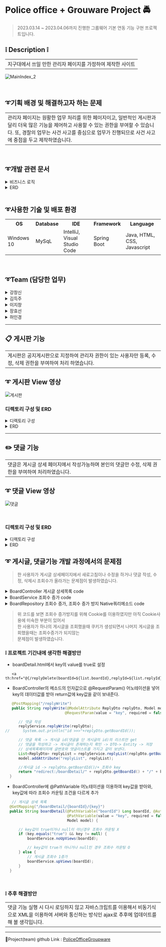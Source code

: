 
# Police office + Grouware Project 🚔
> 2023.03.14 ~ 2023.04.06까지 진행한 그룹웨어 기본 연동 기능 구현 프로젝트입니다.

## ❕ Description ❕
<table>
  <tr>
    <td>
지구대에서 쓰일 만한 관리자 페이지를 가정하여 제작한 사이트
    </td>
  </tr>
</table>

![MainIndex_2](https://user-images.githubusercontent.com/116870668/233940183-dcf7cc55-51af-4d64-98f3-b24696c19a9f.jpg)

<br>

## ➰기획 배경 및 해결하고자 하는 문제
<table>
  <tr>
    <td>
관리자 페이지는 원활한 업무 처리를 위한 페이지이고, 일반적인 게시판과 달리 더욱 많은 기능을 제어하고 사용할 수 있는 권한을 부여할 수 있습니다.
또, 경찰의 업무는 사건 사고를 중심으로 업무가 진행되므로 사건 사고에 중점을 두고 제작하였습니다.
    </td>
  </tr>
</table>

<br>


## ➰개발 관련 문서
<details>
<summary>비즈니스 로직</summary>
  
![BusinessLogic](https://user-images.githubusercontent.com/116870668/234459286-41b37829-c274-42ec-a412-015c749e4fe1.png)

</details>
<details>
  
<summary>ERD</summary>
  
![DB design_2](https://user-images.githubusercontent.com/116870668/233940813-2613f5dc-58da-4786-81c3-f737ff3930f9.png)

</details>

<br>

## ➰사용한 기술 및 배포 환경
<table>
  <tr>
    <th>OS</th>
    <th>Database</th>
    <th>IDE</th>
    <th>Framework</th>
    <th>Language</th>
  </tr>
  <tr>
    <td>Windows 10</td>
    <td>MySqL</td>
    <td>IntelliJ, Visual Studio Code</td>
    <td>Spring Boot</td>
    <td>Java, HTML, CSS, Javascript</td>
  </tr>
</table>

<br>

## ➰Team (담당한 업무)
<details>
<summary> 강창신 </summary>

1. 결재문서 CRUD
2. 근태 기능
3. naver-API
</details>
<details>
<summary> 김득주 </summary>

1. 로그인&Spring Security
2. 아이디/비밀번호 찾기
</details>
<details>
<summary> 이지창 </summary>

1. 회원CRUD
2. 부서CRUD
3. FullCalendar-API
4. AWS EC2 배포
</details>
<details>
<summary> 장효선 </summary>

1. 게시판CRUD
2. 댓글CRUD
3. 각 페이지 design frame(Html,CSS) 제작
</details>
<details>
<summary> 허인경 </summary>
  
1. 사건CRU
2. left-Menubar 제작
3. KakaoMap-API
</details>


***

## 📋 게시판 기능

<table>
  <tr>
    <td>
게시판은 공지게시판으로 지정하여 관리자 권한이 있는 사용자만 등록, 수정, 삭제 권한을 부여하여 처리 하였습니다.
    </td>
  </tr>
</table>

## ➰ 게시판 View 영상
![게시판](https://user-images.githubusercontent.com/116870668/234463107-6290e062-10c1-4d1e-87ac-c8c97b2c210e.gif)


### 디렉토리 구성 및 ERD
<details>
<summary>디렉토리 구성</summary>
  
![board](https://user-images.githubusercontent.com/116870668/234480544-623e77f3-2864-4a72-a0ce-c9d6751801df.jpg)

</details>
<details>
  
<summary>ERD</summary>
  
![boardDB](https://user-images.githubusercontent.com/116870668/234481357-25114d5d-a33a-47fe-a064-0cdccb5cd90c.jpg)
  
> 사용자 한명이 여러 게시글을 작성할 수 있으므로 police_officer 테이블은 board테이블과 1:N 관계 설정
</details>

***

## ✏️ 댓글 기능

<table>
  <tr>
    <td>
댓글은 게시글 상세 페이지에서 작성가능하며 본인의 댓글만 수정, 삭제 권한을 부여하여 처리하였습니다.
    </td>
  </tr>
</table>

## ➰ 댓글 View 영상
![댓글](https://user-images.githubusercontent.com/116870668/234489338-dde939bc-fa1a-4fbc-a3c2-d58770c2eb2a.gif)

<br>

### 디렉토리 구성 및 ERD
<details>
<summary>디렉토리 구성</summary>
  
![reply](https://user-images.githubusercontent.com/116870668/234490549-484c08b3-5cfa-4261-9301-900ce0c00c18.jpg)
  
> 댓글은 게시글 상세페이지에서 작성할 수 있으므로 View단 파일을 별도로 생성하지 않고, boardDetail.html에 처리해줬습니다.
</details>
<details>
  
<summary>ERD</summary>
  
![replyDB](https://user-images.githubusercontent.com/116870668/234490541-27b061cd-7e77-4848-9e64-17e7b4cb91b0.jpg)
  
> 사용자 한명이 게시글 한 곳에 댓글을 여러개 작성할 수 있으므로 board_reply 테이블은 police_officer, board 테이블과 각각 N:1 관계 설정
</details>

## ➰ 게시글, 댓글기능 개발 과정에서의 문제점
> 한 사용자가 게시글 상세페이지에서 새로고침이나 수정을 하거나 댓글 작성, 수정, 삭제시 조회수가 올라가는 문제점이 발생하였습니다.
<details>
<summary>BoardController 게시글 상세목록 code</summary>

```Java 
     // 게시글 상세 목록
    @GetMapping("/boardDetail/{boardId}")
    public String boardDetail(@PathVariable("boardId") Long boardId, @AuthenticationPrincipal UserDetails user,
                              Model model) {

        Cookie[] cookies= request.getCookies();

        // 비교하기 위해 새로운 쿠키
        Cookie oldCookie=null;

        //cookies가 null이 아니면 cookie의 이름이 postView인지 확인하고, 맞으면 oldCookie에 이 cookie를 대입
        if(cookies!=null){
            for (Cookie cookie : cookies) {
                if (cookie.getName().equals("postView")) {
                    oldCookie = cookie;
                }
            }
        }

        // 해당 게시판의 번호를 받아 게시글 상세페이지로 넘겨줌
        BoardDto boardDtos = boardService.boardDetailList(boardId);


        if (boardDtos != null) {

            model.addAttribute("boardDtos", boardDtos);

            //만일 oldCookie가 null이 아니고 oldCookie값에 id값이 없을 때
            // (있다면 이미 조회한 게시물로 조회수가 올라가지 않음) 조회수 올리는 메소드 호출
            if (oldCookie!=null) {

                if(!oldCookie.getValue().contains("["+ boardId.toString() +"]")){
                    oldCookie.setValue(oldCookie.getValue() + "_[" + boardId + "]");
                    response.addCookie(oldCookie);
                    //쿠기를 추가 시키고 조회수 증가시킴
                    boardService.upViews(boardId);
                }
            // oldCookie가 null일 경우 postView라는 이름으로 쿠키를 만들고 조회수 올리는 메소드 호출
            }else{
                Cookie newCookie = new Cookie("postView", "[" + boardId + "]");
                newCookie.setMaxAge(-1);
                response.addCookie(newCookie);

                boardService.upViews(boardId);


            // 댓글 작성시 로그인 된 사용자 이름 가져오기
            PoliceDto policeName = policeService.policeEmailSearch(user.getUsername());
            model.addAttribute("policeReplyName", policeName.getPoliceName());

            // 댓글 목록
            List<ReplyDto> replyList = replyService.replyList(boardId);
            model.addAttribute("replyList", replyList);

            return "/board/boardDetail";
        } else {
            return null;
        }
    }  
```  
</details>
<details>
<summary>BoardService 조회수 증가 code</summary> 
  
```Java
    // 게시글 조회시 조회수 1증가
    @Transactional
    public void upViews(Long boardId) {
        boardRepository.updateViews(boardId);
    }
```  
</details>
<details>
<summary>BoardRepository 조회수 증가, 조회수 증가 방지 Native쿼리메소드 code</summary> 
  
```Java
    @Modifying
    @Query(value = "update BoardEntity b set b.views=b.views+1 where b.boardId=:boardId")
    void updateViews(Long boardId);
```  
</details>
 
> 위 코드를 보면 조회수 증가방지를 위해 Cookie를 이용하였지만 아직 Cookie사용에 미숙한 부분이 있어서 <br>
  한 사용자가 하나의 게시글을 조회했을때 쿠키가 생성되면서 나머지 게시글을 조회했을때는 조회수증가가 되지않는 <br>
  문제점이 발생하였습니다.
  
### ❕ 프로젝트 기간내에 생각한 해결방안
 - boardDetail.html에서 key의 value를 true로 설정
  ```
     <a th:href="@{/replyDelete(boardId=${list.boardId},replyId=${list.replyId},key=true)}"
  ```
 - BoardController의 메소드의 인자값으로 @RequestParam() 어노테이션을 넣어 key의 데이터값를 받아 return값에 key값을 같이 보내준다.   
  ```Java
     @PostMapping("/replyWrite")
     public String replyWrite(@ModelAttribute ReplyDto replyDto, Model model,
                             @RequestParam(value = "key", required = false) String key) {

        // 댓글 작성
        replyService.replyWrite(replyDto);
//      System.out.println("id >>>"+replyDto.getBoardId());

        // 댓글 목록 -> 게시글 id(댓글을 단 게시글의 id)의 리스트만 get
        // 댓글을 작성하고 -> 게시글이 존재하는지 확인 -> DTO-> Entity -> 저장
        // 상세목록페이지에 글번호와 댓글리스트를 가지고 같이 보낸다.
        List<ReplyDto> replyList = replyService.replyList(replyDto.getBoardId());
        model.addAttribute("replyList", replyList);

        //게시글 id -> replyDto.getBoardId()/+ 조회수 key
        return "redirect:/boardDetail/" + replyDto.getBoardId() + "/" + key;
    }
  ```  
 - BoardController에 @PathVariable 어노테이션을 이용하여 key값을 받아와, key값에 따라 조회수 카운팅 조건을 다르게 추가
  ```Java
     // 게시글 상세 목록
    @GetMapping("/boardDetail/{boardId}/{key}")
    public String boardDetail(@PathVariable("boardId") Long boardId, @AuthenticationPrincipal UserDetails user,
                              @PathVariable(value = "key", required = false) String key,
                              Model model) {

        // key값이 true이거나 null이 아닌경우 조회수 카운팅 X
        if (key.equals("true") && key != null) {
            boardService.noUpViews(boardId);

            // key값이 true가 아니거나 null인 경우 조회수 카운팅 O
        } else {
            // 게시글 조회수 1증가
            boardService.upViews(boardId);
        }
    }
  ```        
<br> 
       
### ❕ 추후 해결방안
<table>
  <tr>
    <td>댓글 기능 실행 시 다시 로딩하지 않고 자바스크립트를 이용해서 비동기식으로 XML을 이용하여 서버와 통신하는 방식인 ajax로 추후에 업데이트를 해 볼 생각입니다.
    </td>
  </tr>
</table>
  
  
***
  
🔗Project(team) github Link : [PoliceOfficeGroupware](https://github.com/ckdtls1124/PoliceOfficeGroupware/tree/master_upload)

